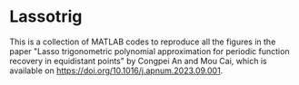 # Lassotrig
This is a collection of MATLAB codes to reproduce all the figures in the paper "Lasso trigonometric polynomial approximation for periodic
function recovery in equidistant points" by Congpei An and Mou Cai, which is available on https://doi.org/10.1016/j.apnum.2023.09.001.
